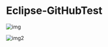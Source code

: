# Eclipse-GitHubTest

![img](https://user-images.githubusercontent.com/49062985/74541961-ffdade80-4f85-11ea-8070-dfc1d81ac84e.png)

![img2](https://user-images.githubusercontent.com/49062985/74542017-15500880-4f86-11ea-8a22-d4004b9edaf2.png)

